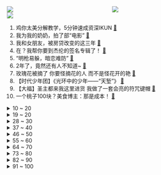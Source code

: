 <div >
	<a style="float:left;width:55%;" href = "https://github.com/anuraghazra/github-readme-stats">
	 <img src = "https://github-readme-stats.vercel.app/api?username=iuuuuuaena&theme=buefy&show_icons=true"/>
	</a>
	<a  style="float:right;width:45%" href = "https://github.com/anuraghazra/github-readme-stats">
	 <img  src="https://github-readme-stats.vercel.app/api/top-langs/?username=anuraghazra&layout=compact"/>
	</a>
	</div>

[![](https://img.shields.io/badge/jxd-@jxdgogogo.xyz-yellowgreen.svg)](https://www.jxdgogogo.xyz)<br>
1. 鸡你太美分解教学，5分钟速成资深IKUN [:link:](//www.bilibili.com/video/BV1oN4y1u723) <br>
2. 我为我的奶奶，拍了部“电影” [:link:](//www.bilibili.com/video/BV13Y4y1n76t) <br>
3. 我和女朋友，被房贷改变的这三年 [:link:](//www.bilibili.com/video/BV1Ca411W7v9) <br>
4. 在？我帮你要到杰伦的签名专辑了！ [:link:](//www.bilibili.com/video/BV1734y1s7sC) <br>
5. “明枪易躲，暗恋难防” [:link:](//www.bilibili.com/video/BV17B4y1i7YF) <br>
6. 2年了，竟然还有人不知道~ [:link:](//www.bilibili.com/video/BV14G411x7uU) <br>
7. 玫瑰花被摘了 你要怪摘花的人 而不是怪花开的艳 [:link:](//www.bilibili.com/video/BV14L4y1w7S2) <br>
8. 【时代少年团】《光环中的少年——“天堑”》 [:link:](//www.bilibili.com/video/BV1eT41137my) <br>
9. 【大福】圣主都来我这里进货 我做了一套会亮的符咒键帽 [:link:](//www.bilibili.com/video/BV1d34y1H7Fq) <br>
10. 一个桃子100块？美食博主：那是成本！ [:link:](//www.bilibili.com/video/BV1Da411X7jS) <br>
<details>
<summary>10 ~ 20</summary>

11. 贵州岜沙｜生于自然，归于自然 [:link:](//www.bilibili.com/video/BV1r3411w7iP) <br>
12. 【  青春也好，当下最好  】 [:link:](//www.bilibili.com/video/BV1xa411X7Xr) <br>
13. 如何把沙子卖给阿拉伯人？【小约翰】 [:link:](//www.bilibili.com/video/BV1Sa411W7fw) <br>
14. ⚡三 摇 嘲 讽⚡ [:link:](//www.bilibili.com/video/BV1pZ4y1e7Kv) <br>
15. 汤姆到底有多少条命?那些汤姆的奇葩死法！ [:link:](//www.bilibili.com/video/BV1dG411s7ta) <br>
16. up主，你的脸疼吗？2022年4月新番完结吐槽大总结！【泛式】 [:link:](//www.bilibili.com/video/BV1PB4y1i7KA) <br>
17. 剧本杀玩得最代入的人 [:link:](//www.bilibili.com/video/BV14r4y1M7Tp) <br>
18. 《原神》2.8版本PV：「仲夏！幻夜？奇想曲！」 [:link:](//www.bilibili.com/video/BV1yL4y1w7ut) <br>
19. 只需要三种材料就可以做情窦初开又再开的冰山熔岩，结尾有些话想对b站的笨不溜秋蛋说 [:link:](//www.bilibili.com/video/BV16v4y1u7Nt) <br>
</details>
<details>
<summary>19 ~ 20</summary>

20. 沉浸定格式拼搭乐高梵高，我是尽力了，梵高你自己看看吧 [:link:](//www.bilibili.com/video/BV1tv4y1u7QR) <br>
21. 【俄罗斯街拍P3】回眸一笑击中了我的...心巴 | Semkavkvadrate [:link:](//www.bilibili.com/video/BV1ZB4y1p7M3) <br>
22. 当医生看到你的历史记录… [:link:](//www.bilibili.com/video/BV1T94y1R7i8) <br>
23. 恋爱十年竟然同天生日，我送她这个当作生日礼物？？ [:link:](//www.bilibili.com/video/BV1o3411F7jh) <br>
24. 这无缝衔接就离谱！ [:link:](//www.bilibili.com/video/BV1RG411s777) <br>
25. 开心的农民工 [:link:](//www.bilibili.com/video/BV16t4y1871x) <br>
26. “雪糕刺客”？这些天价网红雪糕吃起来究竟怎样？#第六弹！ [:link:](//www.bilibili.com/video/BV1D3411w7w6) <br>
27. 【奥特银河格斗3吐槽】从现在开始我将一次不死并且超神！ [:link:](//www.bilibili.com/video/BV1cY411K7Qd) <br>
28. “阿姨，我想通了” [:link:](//www.bilibili.com/video/BV1U3411w79k) <br>
</details>
<details>
<summary>28 ~ 30</summary>

29. 我妈真的很严格 [:link:](//www.bilibili.com/video/BV1wa411x77C) <br>
30. 今天都不许占我便宜啊！ [:link:](//www.bilibili.com/video/BV1it4y187zS) <br>
31. 体态大师：肋骨突出、骨盆前倾、颈椎反弓、肩膀内扣，你想象不到的根本原因 [:link:](//www.bilibili.com/video/BV1aY4y1n7Re) <br>
32. 佳人【于文文唐诗逸张蔷赵梦刘恋】 [:link:](//www.bilibili.com/video/BV1LW4y1z74P) <br>
33. 她 才是我整个生活的光 [:link:](//www.bilibili.com/video/BV12W4y1z79D) <br>
34. 星星点灯【王心凌张天爱蔡卓妍钟欣潼吴谨言】 [:link:](//www.bilibili.com/video/BV1oU4y1Q71b) <br>
35. 是个男孩斤六两 [:link:](//www.bilibili.com/video/BV1EZ4y1e7SC) <br>
36. 当今社会几大狠人 [:link:](//www.bilibili.com/video/BV1MY411K7dK) <br>
37. 踢出了打羽毛球的感觉，我打羽毛球也没这酷，为自己加油！！！ [:link:](//www.bilibili.com/video/BV1994y197MJ) <br>
</details>
<details>
<summary>37 ~ 40</summary>

38. 雪莲文学是什么梗【梗指南】 [:link:](//www.bilibili.com/video/BV1kt4y187Uh) <br>
39. 耗时2天，剥1000只虾，只为这碗面中爱马仕 [:link:](//www.bilibili.com/video/BV1kS4y1p7a7) <br>
40. 中国空间站的一个杯子，让外国网友吵翻了 [:link:](//www.bilibili.com/video/BV1Ba411H7Te) <br>
41. 为什么所有专业的学长学姐都在劝退？ [:link:](//www.bilibili.com/video/BV1R94y197ja) <br>
42. 《狗 头 吧 主》 [:link:](//www.bilibili.com/video/BV1BU4y1Q7ic) <br>
43. 【树叶 白姨】鬼畜大电影     《天 弃 之 子》 [:link:](//www.bilibili.com/video/BV1LG411x7zZ) <br>
44. “我要跟我最好的朋友出去玩！” [:link:](//www.bilibili.com/video/BV18B4y1W7b3) <br>
45. 数羊发现少了一只 出门看看去 [:link:](//www.bilibili.com/video/BV1Ba411H7Ft) <br>
46. 食堂阿姨端馒头时不小心掉地上一个，于是…… [:link:](//www.bilibili.com/video/BV1m3411w7CL) <br>
</details>
<details>
<summary>46 ~ 50</summary>

47. 小县城婚礼｜在与我同岁的乡下老房子出嫁 [:link:](//www.bilibili.com/video/BV1734y1s7V6) <br>
48. 没有人会喜欢夏天的 [:link:](//www.bilibili.com/video/BV1zT41137tG) <br>
49. 【Minecraft】世界首个纯红石神经网络！真正的红石人工智能(中文/English)(4K) [:link:](//www.bilibili.com/video/BV1yv4y1u7ZX) <br>
50. 再见，我的校园 [:link:](//www.bilibili.com/video/BV1vY4y1n7x2) <br>
51. 再也不怕没零食吃了 [:link:](//www.bilibili.com/video/BV1VB4y1W7gP) <br>
52. 雪莲雪糕，爱你孤身走暗巷，爱你不贵的模样。 [:link:](//www.bilibili.com/video/BV16a411W7cf) <br>
53. 【洗脑循环】阿忍的“老大”真是太洗脑啦~(=^･ω･^)ﾉ [:link:](//www.bilibili.com/video/BV1cB4y1W7iE) <br>
54. 画风突变！宋江：用魔法打败魔法！《水浒传》P28 [:link:](//www.bilibili.com/video/BV1y34y1p7j7) <br>
55. 【为中国军人点赞！】走下赛场，他的手变成了这样…… [:link:](//www.bilibili.com/video/BV1ft4y187XJ) <br>
</details>
<details>
<summary>55 ~ 60</summary>

56. r̵͎̟̰͓̄̈̔̌̆̌̋͌̽̇͛͒e̶̲͓̠͖̠̝͕͍͙̗̳̊̃͑͑̾͂͒d҉͍̟͖͎̜̟͓̗̤͂͌̄͊̈    【oc|原创动画】毕设概念.但还没毕业 [:link:](//www.bilibili.com/video/BV1mW4y1z7a3) <br>
57. 🐓鸡你太美，但是二次元🐓 [:link:](//www.bilibili.com/video/BV19f4y1f7oj) <br>
58. 帮一块橡皮找回梦想 [:link:](//www.bilibili.com/video/BV1GY411K7xR) <br>
59. 中国人修仙这件事是瞒不住了！ [:link:](//www.bilibili.com/video/BV17Y4y1n7s7) <br>
60. “以后”您的容颜会有人记住的 [:link:](//www.bilibili.com/video/BV1eS4y1p7Aj) <br>
61. 请以你的名字呼唤我 [:link:](//www.bilibili.com/video/BV1bW4y1z7fb) <br>
62. 意外坠河，你的裤子就是保命用的应急浮领 [:link:](//www.bilibili.com/video/BV1yf4y1o7mc) <br>
63. 【罗翔】香烟能不能寄？不知者可以免责吗？ [:link:](//www.bilibili.com/video/BV1zL4y1w7pj) <br>
64. 莉⚡你⚡太⚡美⚡ [:link:](//www.bilibili.com/video/BV1VN4y1g7xG) <br>
</details>
<details>
<summary>64 ~ 70</summary>

65. 他们都叫【陈建军】，他们都是英雄烈士！ [:link:](//www.bilibili.com/video/BV1WZ4y1e7ap) <br>
66. 【花小烙】为什么感冒的时候鼻涕会变多最后还会变黄？ [:link:](//www.bilibili.com/video/BV1Q94y197TJ) <br>
67. 终于等到周杰伦 [:link:](//www.bilibili.com/video/BV1uG411x7Y9) <br>
68. 【盘个生意】卖奥特曼卡片，能挣钱吗？ [:link:](//www.bilibili.com/video/BV1LS4y1p7Vw) <br>
69. 如何用【免费】资源，一站式解锁高质量大学生活！ [:link:](//www.bilibili.com/video/BV1D94y1979X) <br>
70. 不要被苹果限制了你的想象力 [:link:](//www.bilibili.com/video/BV1St4y187MT) <br>
71. 我跟着边境民警一起体验了他们的生活！有笑也有泪！ [:link:](//www.bilibili.com/video/BV17B4y1B7ZG) <br>
72. 疯了！好吃到疯了【会爆汁的鸡肉丸】真是超简单，周末就给家人试试吧！ [:link:](//www.bilibili.com/video/BV1Aa411s7Mx) <br>
73. 市面上常见蛋白棒测评，熬夜测得，希望对各位小伙伴有帮助 [:link:](//www.bilibili.com/video/BV1wL4y1w7rL) <br>
</details>
<details>
<summary>73 ~ 80</summary>

74. 这一天天的，怎么就那么能演呢？ [:link:](//www.bilibili.com/video/BV1pW4y1z7vE) <br>
75. 大狼狼才不要打针 [:link:](//www.bilibili.com/video/BV1XB4y1p7zR) <br>
76. 香港·买买提这个名字是一位新疆爸爸对祖国的爱最直接的表达 #庆祝香港回归25周年 [:link:](//www.bilibili.com/video/BV1dG411s7Ci) <br>
77. 当我让男友和家人误以为我半夜出门 [:link:](//www.bilibili.com/video/BV1n94y1R7iC) <br>
78. 再见 谷恒条野 [:link:](//www.bilibili.com/video/BV113411w76W) <br>
79. 成都出现局部降雨天气 网友：这局部得过于彻底了 [:link:](//www.bilibili.com/video/BV1RN4y1u7SV) <br>
80. 【纸嫁衣4红丝缠】红丝缠绕，情字难解——官方预告片 [:link:](//www.bilibili.com/video/BV1wL4y1w7BE) <br>
81. 这小狗它说：~~~ [:link:](//www.bilibili.com/video/BV1Ha411X7no) <br>
82. 《雪糕刺客风云》 [:link:](//www.bilibili.com/video/BV15Y4y1n77R) <br>
</details>
<details>
<summary>82 ~ 90</summary>

83. 螺旋升天 法力无边！小林家的龙女仆op(>u<)～～ [:link:](//www.bilibili.com/video/BV1Q3411w77c) <br>
84. 浅浅展示一下我的特殊能力……【轻微恐怖，慎点】 [:link:](//www.bilibili.com/video/BV1mY4y1n7w4) <br>
85. 【原神】2.8前瞻直播终于来了，300原石千万别忘记领，内鬼最近也太嚣张了！！！！ [:link:](//www.bilibili.com/video/BV1cr4y137Z2) <br>
86. 谁叫我宠你们呢 [:link:](//www.bilibili.com/video/BV1f3411w73b) <br>
87. 童年雪糕，但是拟人 [:link:](//www.bilibili.com/video/BV1CU4y1Q7CR) <br>
88. 配音比赛视频 别赞  怕被同学发现 [:link:](//www.bilibili.com/video/BV1W3411w7Ww) <br>
89. 我怀疑他骗我冰棒之我不是糕神 [:link:](//www.bilibili.com/video/BV15N4y1g7gG) <br>
90. 【屠洪刚】《精忠报国》经典重献，致敬每一位爱国英雄！ [:link:](//www.bilibili.com/video/BV1bB4y1W72X) <br>
91. 整活！花一万块24小时内随意暂停女友！在b站直播给她画脸？在她打王者时喊暂停… [:link:](//www.bilibili.com/video/BV1Da411W7Ef) <br>
</details>
<details>
<summary>91 ~ 100</summary>

92. 你摔了一跤就会吹Despacito了是吧？？ [:link:](//www.bilibili.com/video/BV1JZ4y1e7CF) <br>
93. 大作来袭！黑马回归！十多部国创新番嗨翻整个暑假！2022国创Q3导视【国动荟萃】 [:link:](//www.bilibili.com/video/BV1JS4y1p7tk) <br>
94. “他就是上帝” [:link:](//www.bilibili.com/video/BV1vU4y1Q7qG) <br>
95. 熊出没，但是⚡电⚡摇... [:link:](//www.bilibili.com/video/BV14S4y1p7s9) <br>
96. 一看就会 [:link:](//www.bilibili.com/video/BV1LY411N7xR) <br>
97. 时代可能真的把老人抛下了，但我们不会。 [:link:](//www.bilibili.com/video/BV18S4y1p7qX) <br>
98. 《寻找田春山》 [:link:](//www.bilibili.com/video/BV1UZ4y1e7Mk) <br>
99. 这一仗，他输得尸骨无存！《黑袍纠察队》大结局—祖国人之死 [:link:](//www.bilibili.com/video/BV1YY4y1n7hT) <br>
100. 真正的告别，总是悄无声息；看着师姐离开时坚决的背影，我意识到戏院即将发生翻天覆地的变化… [:link:](//www.bilibili.com/video/BV1j34y1s7ht) <br>
</details>
